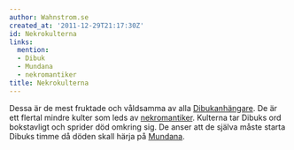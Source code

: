 ```yaml
---
author: Wahnstrom.se
created_at: '2011-12-29T21:17:30Z'
id: Nekrokulterna
links:
  mention:
  - Dibuk
  - Mundana
  - nekromantiker
title: Nekrokulterna
---
```


Dessa är de mest fruktade och våldsamma av alla [Dibukanhängare]. De är ett flertal mindre kulter
som leds av [nekromantiker]. Kulterna tar Dibuks ord bokstavligt och sprider död omkring sig. De
anser att de själva måste starta Dibuks timme då döden skall härja på [Mundana].

  [Dibukanhängare]: Dibuk
  [nekromantiker]: nekromantiker
  [Mundana]: Mundana